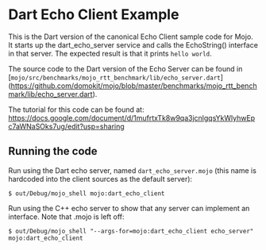 Dart Echo Client Example
========================

This is the Dart version of the canonical Echo Client sample code for Mojo. It
starts up the dart_echo_server service and calls the EchoString() interface in
that server.  The expected result is that it prints `hello world`.

The source code to the Dart version of the Echo Server can be found in
[`mojo/src/benchmarks/mojo_rtt_benchmark/lib/echo_server.dart`]
(https://github.com/domokit/mojo/blob/master/benchmarks/mojo_rtt_benchmark/lib/echo_server.dart).

The tutorial for this code can be found at:
https://docs.google.com/document/d/1mufrtxTk8w9qa3jcnlgqsYkWlyhwEpc7aWNaSOks7ug/edit?usp=sharing

## Running the code

Run using the Dart echo server, named `dart_echo_server.mojo` (this name is
hardcoded into the client sources as the default server):
```
$ out/Debug/mojo_shell mojo:dart_echo_client
```

Run using the C++ echo server to show that any server can implement an interface.
Note that .mojo is left off:
```
$ out/Debug/mojo_shell "--args-for=mojo:dart_echo_client echo_server" mojo:dart_echo_client
```
